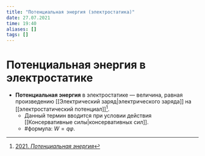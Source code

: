 ```yaml
---
title: "Потенциальная энергия (электростатика)"
date: 27.07.2021
time: 19:40
aliases: []
tags: []
---
```


# Потенциальная энергия в электростатике

- **Потенциальная энергия** в электростатике — величина, равная произведению [[Электрический заряд|электрического заряда]] на [[электростатический потенциал]][^1]. 
	- Данный термин вводится при условии действия [[Консервативные силы|консервативных сил]]. 
	- #формула: $W = q \varphi$.

[^1]: [2021. *Потенциальная энергия*](zotero://select/items/1_GCMTIA6G)